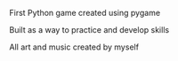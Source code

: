 First Python game created using pygame

Built as a way to practice and develop skills

All art and music created by myself
